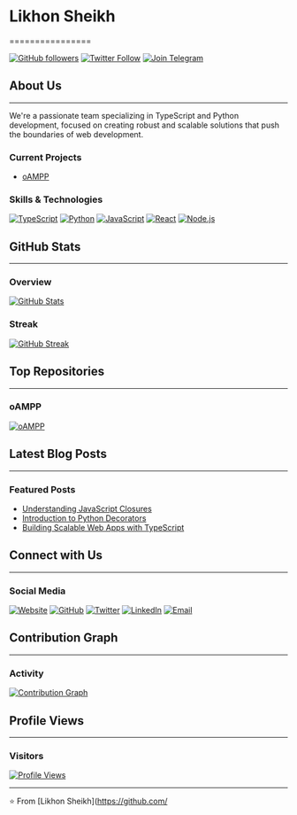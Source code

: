 # Likhon Sheikh
================

[![GitHub followers](https://img.shields.io/github/followers/likhonsheikhorg?style=social)](https://github.com/likhonsheikhorg)
[![Twitter Follow](https://img.shields.io/twitter/follow/likhondotxyz?style=social)](https://twitter.com/likhondotxyz)
[![Join Telegram](https://img.shields.io/badge/Join%20Telegram-2CA5E0?style=social&logo=telegram)](https://t.me/likhondotxyz)

## About Us
------------

We're a passionate team specializing in TypeScript and Python development, focused on creating robust and scalable solutions that push the boundaries of web development.

### Current Projects

* [oAMPP](https://github.com/likhonsheikhorg/oAMPP)

### Skills & Technologies

[![TypeScript](https://img.shields.io/badge/TypeScript-3178C6?style=flat-square&logo=typescript)](https://www.typescriptlang.org/)
[![Python](https://img.shields.io/badge/Python-3776AB?style=flat-square&logo=python)](https://www.python.org/)
[![JavaScript](https://img.shields.io/badge/JavaScript-F7DC6F?style=flat-square&logo=javascript)](https://www.javascript.com/)
[![React](https://img.shields.io/badge/React-61DAFB?style=flat-square&logo=react)](https://reactjs.org/)
[![Node.js](https://img.shields.io/badge/Node.js-339933?style=flat-square&logo=node.js)](https://nodejs.org/)

## GitHub Stats
--------------

### Overview

[![GitHub Stats](https://github-readme-stats.vercel.app/api?username=likhonsheikhorg&show_icons=true&theme=radical)](https://github.com/likhonsheikhorg)

### Streak

[![GitHub Streak](https://github-readme-streak-stats.herokuapp.com/?user=likhonsheikhorg&theme=radical)](https://github.com/likhonsheikhorg)

## Top Repositories
------------------

### oAMPP

[![oAMPP](https://github-readme-stats.vercel.app/api/pin/?username=likhonsheikhorg&repo=oAMPP&theme=radical)](https://github.com/likhonsheikhorg/oAMPP)

## Latest Blog Posts
--------------------

### Featured Posts

<!-- BLOG-POST-LIST:START -->
- [Understanding JavaScript Closures](https://likhonsheikh.com/blog/javascript-closures)
- [Introduction to Python Decorators](https://likhonsheikh.com/blog/python-decorators)
- [Building Scalable Web Apps with TypeScript](https://likhonsheikh.com/blog/scalable-web-apps)
<!-- BLOG-POST-LIST:END -->

## Connect with Us
------------------

### Social Media

[![Website](https://img.shields.io/badge/Website-likhonsheikh.com-blue?style=flat-square&logo=google-chrome)](https://likhonsheikh.com)
[![GitHub](https://img.shields.io/badge/GitHub-likhon--xyz-blue?style=flat-square&logo=github)](https://github.com/likhon-xyz)
[![Twitter](https://img.shields.io/badge/Twitter-likhondotxyz-blue?style=flat-square&logo=twitter)](https://twitter.com/likhondotxyz)
[![LinkedIn](https://img.shields.io/badge/LinkedIn-likhonsheikh-blue?style=flat-square&logo=linkedin)](https://www.linkedin.com/in/likhonsheikh)
[![Email](https://img.shields.io/badge/Email-me%40likhonsheikh.com-blue?style=flat-square&logo=gmail)](mailto:me@likhonsheikh.com)

## Contribution Graph
---------------------

### Activity

[![Contribution Graph](https://github-readme-activity-graph.cyclic.app/graph?username=likhonsheikhorg&theme=github-compact)](https://github.com/likhonsheikhorg)

## Profile Views
----------------

### Visitors

[![Profile Views](https://komarev.com/ghpvc/?username=likhonsheikhorg&color=blueviolet&style=for-the-badge)](https://github.com/likhonsheikhorg)

---

⭐️ From [Likhon Sheikh](https://github.com/
